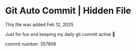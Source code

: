 # Git Auto Commit | Hidden File

This file was added Feb 12, 2025

Just for fun and keeping my daily git commit active 🤪

commit number: 357806

